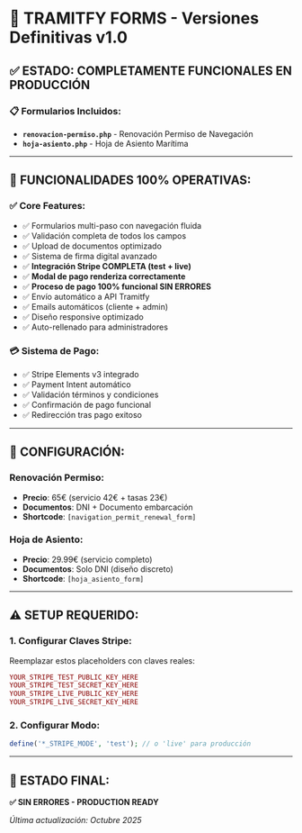 # 🚀 TRAMITFY FORMS - Versiones Definitivas v1.0

## ✅ ESTADO: COMPLETAMENTE FUNCIONALES EN PRODUCCIÓN

### 📋 Formularios Incluidos:
- **`renovacion-permiso.php`** - Renovación Permiso de Navegación
- **`hoja-asiento.php`** - Hoja de Asiento Marítima

---

## 🎯 FUNCIONALIDADES 100% OPERATIVAS:

### ✅ Core Features:
- ✅ Formularios multi-paso con navegación fluida
- ✅ Validación completa de todos los campos
- ✅ Upload de documentos optimizado
- ✅ Sistema de firma digital avanzado
- ✅ **Integración Stripe COMPLETA (test + live)**
- ✅ **Modal de pago renderiza correctamente**
- ✅ **Proceso de pago 100% funcional SIN ERRORES**
- ✅ Envío automático a API Tramitfy
- ✅ Emails automáticos (cliente + admin)
- ✅ Diseño responsive optimizado
- ✅ Auto-rellenado para administradores

### 💳 Sistema de Pago:
- ✅ Stripe Elements v3 integrado
- ✅ Payment Intent automático
- ✅ Validación términos y condiciones
- ✅ Confirmación de pago funcional
- ✅ Redirección tras pago exitoso

---

## 🔧 CONFIGURACIÓN:

### Renovación Permiso:
- **Precio**: 65€ (servicio 42€ + tasas 23€)
- **Documentos**: DNI + Documento embarcación
- **Shortcode**: `[navigation_permit_renewal_form]`

### Hoja de Asiento:
- **Precio**: 29.99€ (servicio completo)
- **Documentos**: Solo DNI (diseño discreto)
- **Shortcode**: `[hoja_asiento_form]`

---

## ⚠️ SETUP REQUERIDO:

### 1. Configurar Claves Stripe:
Reemplazar estos placeholders con claves reales:
```php
YOUR_STRIPE_TEST_PUBLIC_KEY_HERE
YOUR_STRIPE_TEST_SECRET_KEY_HERE  
YOUR_STRIPE_LIVE_PUBLIC_KEY_HERE
YOUR_STRIPE_LIVE_SECRET_KEY_HERE
```

### 2. Configurar Modo:
```php
define('*_STRIPE_MODE', 'test'); // o 'live' para producción
```

---

## 🎯 ESTADO FINAL:
**✅ SIN ERRORES - PRODUCTION READY**

_Última actualización: Octubre 2025_
